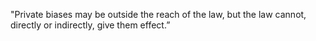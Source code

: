 "Private biases may be outside the reach of the law, but the law cannot, directly or indirectly, give them effect.” 

